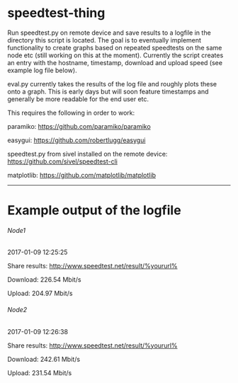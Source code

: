 # speedtest-thing

Run speedtest.py on remote device and save results to a logfile in the directory this script is located. The goal is to eventually implement functionality to create graphs based on repeated speedtests on the same node etc (still working on this at the moment). Currently the script creates an entry with the hostname, timestamp, download and upload speed (see example log file below).

eval.py currently takes the results of the log file and roughly plots these onto a graph. This is early days but will soon feature timestamps and generally be more readable for the end user etc. 

This requires the following in order to work:


paramiko: https://github.com/paramiko/paramiko

easygui: https://github.com/robertlugg/easygui

speedtest.py from sivel installed on the remote device: https://github.com/sivel/speedtest-cli

matplotlib: https://github.com/matplotlib/matplotlib
 


______________________________________________

# Example output of the logfile

###### Node1

2017-01-09 12:25:25

Share results: http://www.speedtest.net/result/%yoururl%

Download: 226.54 Mbit/s

Upload: 204.97 Mbit/s




###### Node2

2017-01-09 12:26:38

Share results: http://www.speedtest.net/result/%yoururl%

Download: 242.61 Mbit/s

Upload: 231.54 Mbit/s

